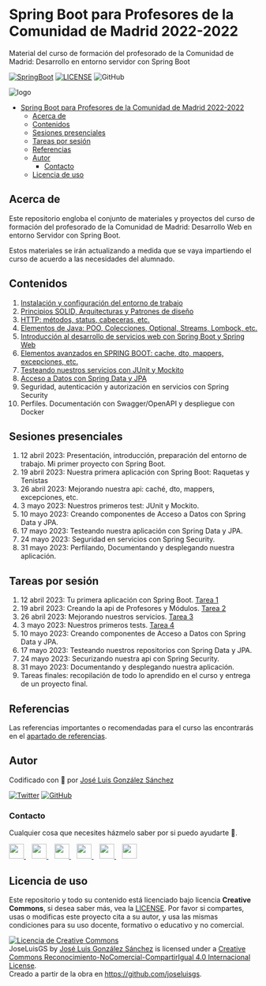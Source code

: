 # Spring Boot para Profesores de la Comunidad de Madrid 2022-2022

Material del curso de formación del profesorado de la Comunidad de Madrid: Desarrollo en entorno servidor con Spring Boot

[![SpringBoot](https://img.shields.io/badge/Code-SpringBoot-%2342b983)](https://spring.io/projects/spring-boot)
[![LICENSE](https://img.shields.io/badge/License-CC-%23e64545)](https://joseluisgs.github.dev/docs/license/)
![GitHub](https://img.shields.io/github/last-commit/joseluisgs/springboot-profesores-madrid-2022-2023)

![logo](https://rubensa.files.wordpress.com/2021/05/spring-boot-logo.png)

- [Spring Boot para Profesores de la Comunidad de Madrid 2022-2022](#spring-boot-para-profesores-de-la-comunidad-de-madrid-2022-2022)
  - [Acerca de](#acerca-de)
  - [Contenidos](#contenidos)
  - [Sesiones presenciales](#sesiones-presenciales)
  - [Tareas por sesión](#tareas-por-sesión)
  - [Referencias](#referencias)
  - [Autor](#autor)
    - [Contacto](#contacto)
  - [Licencia de uso](#licencia-de-uso)


## Acerca de
Este repositorio engloba el conjunto de materiales y proyectos del curso de formación del profesorado de la Comunidad de Madrid: Desarrollo Web en entorno Servidor con Spring Boot.

Estos materiales se irán actualizando a medida que se vaya impartiendo el curso de acuerdo a las necesidades del alumnado.

## Contenidos

1. [Instalación y configuración del entorno de trabajo](./01-Entorno-Preparaci%C3%B3n/README.md)
2. [Principios SOLID, Arquitecturas y Patrones de diseño](./02-Principios/README.md)
3. [HTTP: métodos, status, cabeceras, etc.](./03-http/README.md)
4. [Elementos de Java: POO, Colecciones, Optional, Streams, Lombock, etc.](./04-Java/README.md)
5. [Introducción al desarrollo de servicios web con Spring Boot y Spring Web](./05-SpringWeb/README.md)
6. [Elementos avanzados en SPRING BOOT: cache, dto, mappers, excepciones, etc.](./06-ElementosAvanzados/README.md)
7. [Testeando nuestros servicios con JUnit y Mockito](./07-Testing/README.md)
8. [Acceso a Datos con Spring Data y JPA](./08-SpringData/README.md)
9. Seguridad, autenticación y autorización en servicios con Spring Security
10. Perfiles. Documentación con Swagger/OpenAPI y despliegue con Docker

## Sesiones presenciales
1. 12 abril 2023: Presentación, introducción, preparación del entorno de trabajo. Mi primer proyecto con Spring Boot.
2. 19 abril 2023: Nuestra primera aplicación con Spring Boot: Raquetas y Tenistas
3. 26 abril 2023: Mejorando nuestra api: caché, dto, mappers, excepciones, etc.
4. 3 mayo 2023: Nuestros primeros test: JUnit y Mockito.
5. 10 mayo 2023: Creando componentes de Acceso a Datos con Spring Data y JPA.
6. 17 mayo 2023: Testeando nuestra aplicación con Spring Data y JPA.
7. 24 mayo 2023: Seguridad en servicios con Spring Security.
8. 31 mayo 2023: Perfilando, Documentando y desplegando nuestra aplicación.

## Tareas por sesión
1. 12 abril 2023: Tu primera aplicación con Spring Boot. [Tarea 1](https://aulavirtual32.educa.madrid.org/ismie/mod/assign/view.php?id=256772&forceview=1)
2. 19 abril 2023: Creando la api de Profesores y Módulos. [Tarea 2](https://aulavirtual32.educa.madrid.org/ismie/mod/assign/view.php?id=257422)
3. 26 abril 2023: Mejorando nuestros servicios. [Tarea 3](https://aulavirtual32.educa.madrid.org/ismie/mod/assign/view.php?id=257840)
4. 3 mayo 2023: Nuestros primeros tests. [Tarea 4](https://aulavirtual32.educa.madrid.org/ismie/mod/assign/view.php?id=258686)
5. 10 mayo 2023: Creando componentes de Acceso a Datos con Spring Data y JPA.
6. 17 mayo 2023: Testeando nuestros repositorios con Spring Data y JPA.
7. 24 mayo 2023: Securizando nuestra api con Spring Security.
8. 31 mayo 2023: Documentando y desplegando nuestra aplicación.
9. Tareas finales: recopilación de todo lo aprendido en el curso y entrega de un proyecto final.


## Referencias
Las referencias importantes o recomendadas para el curso las encontrarás en el [apartado de referencias](/REFERENCIAS.md).


## Autor

Codificado con :sparkling_heart: por [José Luis González Sánchez](https://twitter.com/JoseLuisGS_)

[![Twitter](https://img.shields.io/twitter/follow/JoseLuisGS_?style=social)](https://twitter.com/JoseLuisGS_)
[![GitHub](https://img.shields.io/github/followers/joseluisgs?style=social)](https://github.com/joseluisgs)

### Contacto

<p>
  Cualquier cosa que necesites házmelo saber por si puedo ayudarte 💬.
</p>
<p>
 <a href="https://joseluisgs.github.dev/" target="_blank">
        <img src="https://joseluisgs.github.io/img/favicon.png" 
    height="30">
    </a>  &nbsp;&nbsp;
    <a href="https://github.com/joseluisgs" target="_blank">
        <img src="https://distreau.com/github.svg" 
    height="30">
    </a> &nbsp;&nbsp;
        <a href="https://twitter.com/JoseLuisGS_" target="_blank">
        <img src="https://i.imgur.com/U4Uiaef.png" 
    height="30">
    </a> &nbsp;&nbsp;
    <a href="https://www.linkedin.com/in/joseluisgonsan" target="_blank">
        <img src="https://upload.wikimedia.org/wikipedia/commons/thumb/c/ca/LinkedIn_logo_initials.png/768px-LinkedIn_logo_initials.png" 
    height="30">
    </a>  &nbsp;&nbsp;
    <a href="https://discordapp.com/users/joseluisgs#3560" target="_blank">
        <img src="https://logodownload.org/wp-content/uploads/2017/11/discord-logo-4-1.png" 
    height="30">
    </a> &nbsp;&nbsp;
    <a href="https://g.dev/joseluisgs" target="_blank">
        <img loading="lazy" src="https://googlediscovery.com/wp-content/uploads/google-developers.png" 
    height="30">
    </a>    
</p>

## Licencia de uso

Este repositorio y todo su contenido está licenciado bajo licencia **Creative Commons**, si desea saber más, vea la [LICENSE](https://joseluisgs.github.io/docs/license/). Por favor si compartes, usas o modificas este proyecto cita a su autor, y usa las mismas condiciones para su uso docente, formativo o educativo y no comercial.

<a rel="license" href="http://creativecommons.org/licenses/by-nc-sa/4.0/"><img alt="Licencia de Creative Commons" style="border-width:0" src="https://i.creativecommons.org/l/by-nc-sa/4.0/88x31.png" /></a><br /><span xmlns:dct="http://purl.org/dc/terms/" property="dct:title">JoseLuisGS</span> by <a xmlns:cc="http://creativecommons.org/ns#" href="https://joseluisgs.github.io/" property="cc:attributionName" rel="cc:attributionURL">José Luis González Sánchez</a> is licensed under a <a rel="license" href="http://creativecommons.org/licenses/by-nc-sa/4.0/">Creative Commons Reconocimiento-NoComercial-CompartirIgual 4.0 Internacional License</a>.<br />Creado a partir de la obra en <a xmlns:dct="http://purl.org/dc/terms/" href="https://github.com/joseluisgs" rel="dct:source">https://github.com/joseluisgs</a>.
